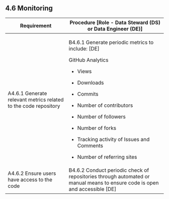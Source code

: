 **4.6 Monitoring**
--------------

<table>
    <thead>
        <tr class="header">
            <th><strong>Requirement</strong></th>
            <th><strong>Procedure</strong> [Role - Data Steward (DS) or Data Engineer (DE)]</th>
        </tr>
    </thead>
    <tbody>
        <tr class="odd">
            <td>A4.6.1 Generate relevant metrics related to the code repository</td>
            <td>
                <p>B4.6.1 Generate periodic metrics to include: [DE]</p>
                <p>GitHub Analytics</p>
                <ul>
                    <li>
                        <p>Views</p>
                    </li>
                    <li>
                        <p>Downloads</p>
                    </li>
                    <li>
                        <p>Commits</p>
                    </li>
                    <li>
                        <p>Number of contributors</p>
                    </li>
                    <li>
                        <p>Number of followers</p>
                    </li>
                    <li>
                        <p>Number of forks</p>
                    </li>
                    <li>
                        <p>Tracking activity of Issues and Comments</p>
                    </li>
                    <li>
                        <p>Number of referring sites</p>
                    </li>
                </ul>
            </td>
        </tr>
        <tr class="even">
            <td>A4.6.2 Ensure users have access to the code</td>
            <td>B4.6.2 Conduct periodic check of repositories through automated or manual means to ensure code is open
                and accessible [DE]</td>
        </tr>
    </tbody>
</table>
